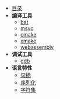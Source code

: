 
- [目录](theory/README.md)
- **编译工具**
    - [bat](theory/chapter/bat.md)
    - [msvc](theory/chapter/msvc.md)
    - [cmake](theory/chapter/cmake.md)
    - [xmake](theory/chapter/xmake.md)
    - [webassembly](theory/chapter/webassembly.md)
- **调试工具**
    - [gdb](https://spite-triangle.github.io/computer_theory/#/./LinuxCommand/chapter/gdb)
- **语言特性**
    - [句柄](theory/chapter/handle.md)
    - [序列化](theory/chapter/Serialization.md)
    - [字符集](theory/chapter/charset.md)


